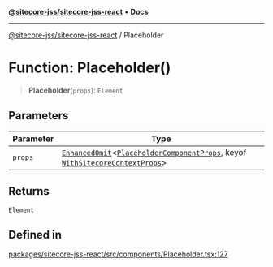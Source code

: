 [**@sitecore-jss/sitecore-jss-react**](../README.md) • **Docs**

***

[@sitecore-jss/sitecore-jss-react](../README.md) / Placeholder

# Function: Placeholder()

> **Placeholder**(`props`): `Element`

## Parameters

| Parameter | Type |
| ------ | ------ |
| `props` | [`EnhancedOmit`](../type-aliases/EnhancedOmit.md)\<[`PlaceholderComponentProps`](../interfaces/PlaceholderComponentProps.md), keyof [`WithSitecoreContextProps`](../interfaces/WithSitecoreContextProps.md)\> |

## Returns

`Element`

## Defined in

[packages/sitecore-jss-react/src/components/Placeholder.tsx:127](https://github.com/Sitecore/jss/blob/add785323e917338873098dc44b8af984c4e7c9a/packages/sitecore-jss-react/src/components/Placeholder.tsx#L127)
